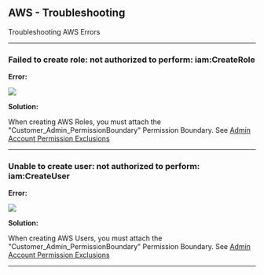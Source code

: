 ## AWS - Troubleshooting

Troubleshooting AWS Errors

---

### Failed to create role: not authorized to perform: iam:CreateRole

**Error:**

![](images/create-role.png)

**Solution:**

When creating AWS Roles, you must attach the "Customer_Admin_PermissionBoundary" Permission Boundary.
See [Admin Account Permission Exclusions](../getting-started/customer-permission-boundary.md)

---

### Unable to create user: not authorized to perform: iam:CreateUser

**Error:**

![](images/create-user.png)

**Solution:**

When creating AWS Users, you must attach the "Customer_Admin_PermissionBoundary" Permission Boundary.
See [Admin Account Permission Exclusions](../getting-started/customer-permission-boundary.md)

---

